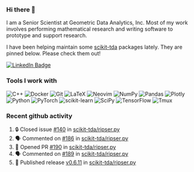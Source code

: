 ### Hi there 👋

I am a Senior Scientist at Geometric Data Analytics, Inc. Most of my work involves
performing mathematical research and writing software to prototype and support
research. 

I have been helping maintain some [scikit-tda](https://docs.scikit-tda.org) packages lately. 
They are pinned below. Please check them out!

<div id="badges">
  <a href="https://www.linkedin.com/in/michael-catanzaro-a8335547">
    <img src="https://img.shields.io/badge/LinkedIn-blue?style=for-the-badge&logo=linkedin&logoColor=white" alt="LinkedIn Badge"/>
  </a>
</div>


### Tools I work with

![C++](https://img.shields.io/badge/c++-%2300599C.svg?style=for-the-badge&logo=c%2B%2B&logoColor=white)
![Docker](https://img.shields.io/badge/Docker-2CA5E0?style=for-the-badge&logo=docker&logoColor=white)
![Git](https://img.shields.io/badge/GIT-E44C30?style=for-the-badge&logo=git&logoColor=white)
![LaTeX](https://img.shields.io/badge/latex-%23008080.svg?style=for-the-badge&logo=latex&logoColor=white)
![Neovim](https://img.shields.io/badge/NeoVim-%2357A143.svg?&style=for-the-badge&logo=neovim&logoColor=white)
![NumPy](https://img.shields.io/badge/numpy-%23013243.svg?style=for-the-badge&logo=numpy&logoColor=white)
![Pandas](https://img.shields.io/badge/pandas-%23150458.svg?style=for-the-badge&logo=pandas&logoColor=white)
![Plotly](https://img.shields.io/badge/Plotly-%233F4F75.svg?style=for-the-badge&logo=plotly&logoColor=white)
![Python](https://img.shields.io/badge/python-3670A0?style=for-the-badge&logo=python&logoColor=ffdd54)
![PyTorch](https://img.shields.io/badge/PyTorch-%23EE4C2C.svg?style=for-the-badge&logo=PyTorch&logoColor=white)
![scikit-learn](https://img.shields.io/badge/scikit--learn-%23F7931E.svg?style=for-the-badge&logo=scikit-learn&logoColor=white)
![SciPy](https://img.shields.io/badge/SciPy-%230C55A5.svg?style=for-the-badge&logo=scipy&logoColor=%white)
![TensorFlow](https://img.shields.io/badge/TensorFlow-%23FF6F00.svg?style=for-the-badge&logo=TensorFlow&logoColor=white)
![Tmux](https://img.shields.io/badge/tmux-1BB91F?style=for-the-badge&logo=tmux&logoColor=white)

### Recent github activity

<!--START_SECTION:activity-->
1. 🔒 Closed issue [#140](https://github.com/scikit-tda/ripser.py/issues/140) in [scikit-tda/ripser.py](https://github.com/scikit-tda/ripser.py)
2. 🗣 Commented on [#186](https://github.com/scikit-tda/ripser.py/issues/186#issuecomment-2707711600) in [scikit-tda/ripser.py](https://github.com/scikit-tda/ripser.py)
3. 💪 Opened PR [#190](https://github.com/scikit-tda/ripser.py/pull/190) in [scikit-tda/ripser.py](https://github.com/scikit-tda/ripser.py)
4. 🗣 Commented on [#189](https://github.com/scikit-tda/ripser.py/issues/189#issuecomment-2706378266) in [scikit-tda/ripser.py](https://github.com/scikit-tda/ripser.py)
5. 🚀 Published release [v0.6.11](https://github.com/scikit-tda/ripser.py/releases/tag/v0.6.11) in [scikit-tda/ripser.py](https://github.com/scikit-tda/ripser.py)
<!--END_SECTION:activity-->
